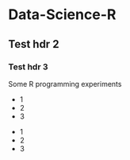 Data-Science-R
=================================

## Test hdr 2
### Test hdr 3

Some R programming experiments

* 1
* 2
* 3

- 1
- 2
- 3
